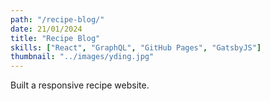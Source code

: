 ```yaml
---
path: "/recipe-blog/"
date: 21/01/2024
title: "Recipe Blog"
skills: ["React", "GraphQL", "GitHub Pages", "GatsbyJS"]
thumbnail: "../images/yding.jpg"
---
```


Built a responsive recipe website.